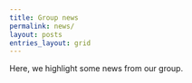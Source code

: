 ```yaml
---
title: Group news
permalink: news/
layout: posts 
entries_layout: grid
---
```


Here, we highlight some news from our group. 

